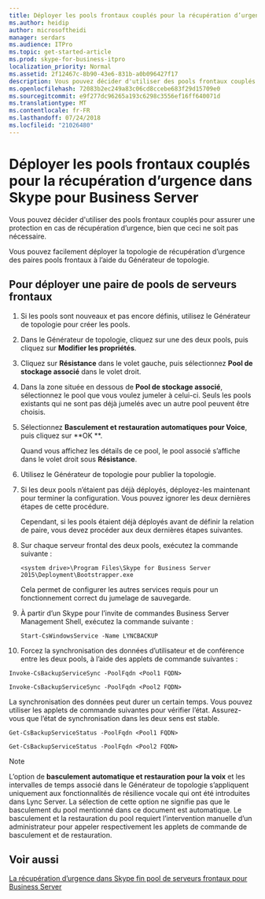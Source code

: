 ```yaml
---
title: Déployer les pools frontaux couplés pour la récupération d’urgence dans Skype pour Business Server
ms.author: heidip
author: microsoftheidi
manager: serdars
ms.audience: ITPro
ms.topic: get-started-article
ms.prod: skype-for-business-itpro
localization_priority: Normal
ms.assetid: 2f12467c-8b90-43e6-831b-a0b096427f17
description: Vous pouvez décider d'utiliser des pools frontaux couplés pour assurer une protection en cas de récupération d’urgence, bien que ceci ne soit pas nécessaire.
ms.openlocfilehash: 72083b2ec249a83c06cd8ccebe683f29d15709e0
ms.sourcegitcommit: e9f277dc96265a193c6298c3556ef16ff640071d
ms.translationtype: MT
ms.contentlocale: fr-FR
ms.lasthandoff: 07/24/2018
ms.locfileid: "21026480"
---
```

# <a name="deploy-paired-front-end-pools-for-disaster-recovery-in-skype-for-business-server"></a>Déployer les pools frontaux couplés pour la récupération d’urgence dans Skype pour Business Server
 
Vous pouvez décider d'utiliser des pools frontaux couplés pour assurer une protection en cas de récupération d’urgence, bien que ceci ne soit pas nécessaire.
  
Vous pouvez facilement déployer la topologie de récupération d’urgence des paires pools frontaux à l’aide du Générateur de topologie. 
  
## <a name="to-deploy-a-pair-of-front-end-pools"></a>Pour déployer une paire de pools de serveurs frontaux

1. Si les pools sont nouveaux et pas encore définis, utilisez le Générateur de topologie pour créer les pools.
    
2. Dans le Générateur de topologie, cliquez sur une des deux pools, puis cliquez sur **Modifier les propriétés**.
    
3. Cliquez sur **Résistance** dans le volet gauche, puis sélectionnez **Pool de stockage associé** dans le volet droit.
    
4. Dans la zone située en dessous de **Pool de stockage associé**, sélectionnez le pool que vous voulez jumeler à celui-ci. Seuls les pools existants qui ne sont pas déjà jumelés avec un autre pool peuvent être choisis.
    
5. Sélectionnez **Basculement et restauration automatiques pour Voice**, puis cliquez sur **OK **.
    
    Quand vous affichez les détails de ce pool, le pool associé s’affiche dans le volet droit sous **Résistance**.  
    
6. Utilisez le Générateur de topologie pour publier la topologie.
    
7. Si les deux pools n’étaient pas déjà déployés, déployez-les maintenant pour terminer la configuration. Vous pouvez ignorer les deux dernières étapes de cette procédure.
    
    Cependant, si les pools étaient déjà déployés avant de définir la relation de paire, vous devez procéder aux deux dernières étapes suivantes.
    
8. Sur chaque serveur frontal des deux pools, exécutez la commande suivante :
    
   ```
   <system drive>\Program Files\Skype for Business Server 2015\Deployment\Bootstrapper.exe 
   ```

    Cela permet de configurer les autres services requis pour un fonctionnement correct du jumelage de sauvegarde.
    
9. À partir d’un Skype pour l’invite de commandes Business Server Management Shell, exécutez la commande suivante : 
    
   ```
   Start-CsWindowsService -Name LYNCBACKUP
   ```

10. Forcez la synchronisation des données d’utilisateur et de conférence entre les deux pools, à l’aide des applets de commande suivantes :
    
   ```
   Invoke-CsBackupServiceSync -PoolFqdn <Pool1 FQDN>
   ```

   ```
   Invoke-CsBackupServiceSync -PoolFqdn <Pool2 FQDN>
   ```

   La synchronisation des données peut durer un certain temps. Vous pouvez utiliser les applets de commande suivantes pour vérifier l’état. Assurez-vous que l’état de synchronisation dans les deux sens est stable.
    
   ```
   Get-CsBackupServiceStatus -PoolFqdn <Pool1 FQDN>
   ```

   ```
   Get-CsBackupServiceStatus -PoolFqdn <Pool2 FQDN>
   ```

> [!NOTE]
> L’option de **basculement automatique et restauration pour la voix** et les intervalles de temps associé dans le Générateur de topologie s’appliquent uniquement aux fonctionnalités de résilience vocale qui ont été introduites dans Lync Server. La sélection de cette option ne signifie pas que le basculement du pool mentionné dans ce document est automatique. Le basculement et la restauration du pool requiert l’intervention manuelle d’un administrateur pour appeler respectivement les applets de commande de basculement et de restauration.
  
## <a name="see-also"></a>Voir aussi

[La récupération d’urgence dans Skype fin pool de serveurs frontaux pour Business Server](../../plan-your-deployment/high-availability-and-disaster-recovery/disaster-recovery.md)